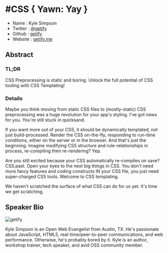# #CSS { Yawn: Yay }

* Name      : Kyle Simpson
* Twitter   : [@getify](http://twitter.com/getify)
* Github    : [getify](http://github.com/getify)
* Website   : [getify.me](http://getify.me)

## Abstract

### TL;DR
CSS Preprocessing is static and boring. Unlock the full potential of CSS tooling with CSS Templating!

### Details
Maybe you think moving from static CSS files to (mostly-static) CSS preprocessing was a huge revolution for your app's styling. I've got news for you. You're still stuck in quicksand.

If you want more out of your CSS, it should be dynamically templated, not just build-processed. Render the CSS on-the-fly, responding to run-time conditions, either on the server or in the browser. And that's just the beginning. Imagine modifying CSS structure and rule-relationships in process, re-compiling then re-rendering? Yep.

Are you still excited because your CSS automatically re-compiles on save? CSS.past. Open your eyes to the next big things in CSS. You don't need more fancy features and coding constructs IN your CSS file, you just need super-charged CSS tools. Welcome to CSS templating.

We haven't scratched the surface of what CSS can do for us yet. It's time we get scratching.

## Speaker Bio

![getify](kylesimpson.jpg)

Kyle Simpson is an Open Web Evangelist from Austin, TX. He's passionate about JavaScript, HTML5, real-time/peer-to-peer communications, and web performance. Otherwise, he's probably bored by it. Kyle is an author, workshop trainer, tech speaker, and avid OSS community member.
